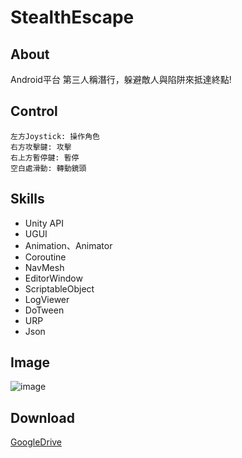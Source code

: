 # StealthEscape
## About
Android平台 
第三人稱潛行，躲避敵人與陷阱來抵達終點!
## Control    
```  
左方Joystick: 操作角色
右方攻擊鍵: 攻擊
右上方暫停鍵: 暫停
空白處滑動: 轉動鏡頭
```  
## Skills  
- Unity API
- UGUI
- Animation、Animator
- Coroutine
- NavMesh
- EditorWindow
- ScriptableObject
- LogViewer
- DoTween
- URP
- Json
## Image
![image](https://user-images.githubusercontent.com/59763965/207558577-6ae2a755-937c-4e15-ab0d-5f890fc4171d.png)
## Download  
[GoogleDrive](https://drive.google.com/file/d/17LtEgsJktxPiQ7x9dhvZbTYkN3it9erQ/view?usp=sharing)
